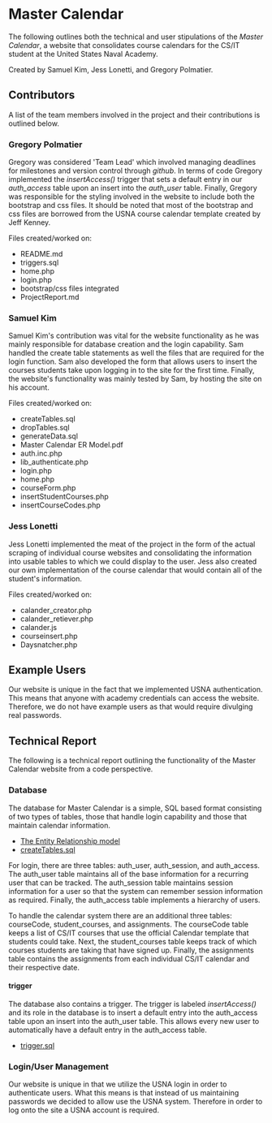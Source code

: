# Master Calendar

The following outlines both the technical and user stipulations of the *Master Calendar*, a website that consolidates course calendars for the CS/IT student at the United States Naval Academy.

Created by Samuel Kim, Jess Lonetti, and Gregory Polmatier.

## Contributors

A list of the team members involved in the project and their contributions is outlined below.

### Gregory Polmatier

Gregory was considered 'Team Lead' which involved managing deadlines for milestones and version control through *github*. In terms of code Gregory implemented the *insertAccess()* trigger that sets a default entry in our *auth_access* table upon an insert into the *auth_user* table. Finally, Gregory was responsible for the styling involved in the website to include both the bootstrap and css files. It should be noted that most of the bootstrap and css files are borrowed from the USNA course calendar template created by Jeff Kenney.

Files created/worked on:
* README.md
* triggers.sql
* home.php
* login.php
* bootstrap/css files integrated
* ProjectReport.md

### Samuel Kim

Samuel Kim's contribution was vital for the website functionality as he was mainly responsible for database creation and the login capability. Sam handled the create table statements as well the files that are required for the login function. Sam also developed the form that allows users to insert the courses students take upon logging in to the site for the first time. Finally, the website's functionality was mainly tested by Sam, by hosting the site on his account.

Files created/worked on:
* createTables.sql
* dropTables.sql
* generateData.sql
* Master Calendar ER Model.pdf
* auth.inc.php
* lib_authenticate.php
* login.php
* home.php
* courseForm.php
* insertStudentCourses.php
* insertCourseCodes.php


### Jess Lonetti

Jess Lonetti implemented the meat of the project in the form of the actual scraping of individual course websites and consolidating the information into usable tables to which we could display to the user. Jess also created our own implementation of the course calendar that would contain all of the student's information.

Files created/worked on:
* calander_creator.php
* calander_retiever.php
* calander.js
* courseinsert.php
* Daysnatcher.php


## Example Users

Our website is unique in the fact that we implemented USNA authentication. This means that anyone with academy credentials can access the website. Therefore, we do not have example users as that would require divulging real passwords.

## Technical Report

The following is a technical report outlining the functionality of the Master Calendar website from a code perspective.

### Database

The database for Master Calendar is a simple, SQL based format consisting of two types of tables, those that handle login capability and those that maintain calendar information.

* [The Entity Relationship model](tables/projectERModel.pdf)
* [createTables.sql](tables/sql/createTables.sql)

For login, there are three tables: auth_user, auth_session, and auth_access. The auth_user table maintains all of the base information for a recurring user that can be tracked. The auth_session table maintains session information for a user so that the system can remember session information as required. Finally, the auth_access table implements a hierarchy of users.   

To handle the calendar system there are an additional three tables: courseCode, student_courses, and assignments. The courseCode table keeps a list of CS/IT courses that use the official Calendar template that students could take. Next, the student_courses table keeps track of which courses students are taking that have signed up. Finally, the assignments table contains the assignments from each individual CS/IT calendar and their respective date.

#### trigger

The database also contains a trigger. The trigger is labeled *insertAccess()* and its role in the database is to insert a default entry into the auth_access table upon an insert into the auth_user table. This allows every new user to automatically have a default entry in the auth_access table.

* [trigger.sql](tables/sql/triggers.sql)


### Login/User Management

Our website is unique in that we utilize the USNA login in order to authenticate users. What this means is that instead of us maintaining passwords we decided to allow use the USNA system. Therefore in order to log onto the site a USNA account is required. 
